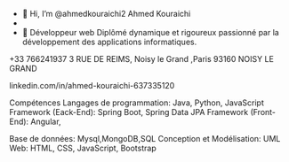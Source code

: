 - 👋 Hi, I’m @ahmedkouraichi2     Ahmed Kouraichi  
- 
- 👀  Développeur web Diplômé dynamique et rigoureux passionné par la développement des applications informatiques.



+33 766241937
3 RUE DE REIMS, Noisy le
Grand ,Paris
93160 NOISY LE GRAND

linkedin.com/in/ahmed-kouraichi-637335120



Compétences
Langages de programmation: 
Java, Python, JavaScript
Framework (Eack-End): Spring Boot,
Spring Data JPA
Framework (Front-End): Angular,




Base de données:
Mysql,MongoDB,SQL
Conception et Modélisation: UML
Web: HTML, CSS, JavaScript,
Bootstrap


